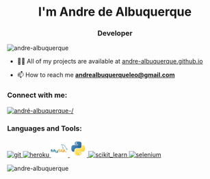 <h1 align="center">I'm Andre de Albuquerque</h1>
<h3 align="center">Developer</h3>

<p align="left"> <img src="https://komarev.com/ghpvc/?username=andre-albuquerque&label=Profile%20views&color=0e75b6&style=flat" alt="andre-albuquerque" /> </p>

- 👨‍💻 All of my projects are available at [andre-albuquerque.github.io](http://andre-albuquerque.github.io/)

- 📫 How to reach me **andrealbuquerqueleo@gmail.com**

<h3 align="left">Connect with me:</h3>
<p align="left">
<a href="https://linkedin.com/in/andré-albuquerque-/" target="blank"><img align="center" src="https://raw.githubusercontent.com/rahuldkjain/github-profile-readme-generator/master/src/images/icons/Social/linked-in-alt.svg" alt="andré-albuquerque-/" height="30" width="40" /></a>
</p>

<h3 align="left">Languages and Tools:</h3>
<p align="left"> <a href="https://git-scm.com/" target="_blank"> <img src="https://www.vectorlogo.zone/logos/git-scm/git-scm-icon.svg" alt="git" width="40" height="40"/> </a> <a href="https://heroku.com" target="_blank"> <img src="https://www.vectorlogo.zone/logos/heroku/heroku-icon.svg" alt="heroku" width="40" height="40"/> </a> <a href="https://www.mysql.com/" target="_blank"> <img src="https://raw.githubusercontent.com/devicons/devicon/master/icons/mysql/mysql-original-wordmark.svg" alt="mysql" width="40" height="40"/> </a> <a href="https://www.python.org" target="_blank"> <img src="https://raw.githubusercontent.com/devicons/devicon/master/icons/python/python-original.svg" alt="python" width="40" height="40"/> </a> <a href="https://scikit-learn.org/" target="_blank"> <img src="https://upload.wikimedia.org/wikipedia/commons/0/05/Scikit_learn_logo_small.svg" alt="scikit_learn" width="40" height="40"/> </a> <a href="https://www.selenium.dev" target="_blank"> <img src="https://raw.githubusercontent.com/detain/svg-logos/780f25886640cef088af994181646db2f6b1a3f8/svg/selenium-logo.svg" alt="selenium" width="40" height="40"/> </a> </p>

<p><img align="center" src="https://github-readme-stats.vercel.app/api/top-langs?username=andre-albuquerque&show_icons=true&locale=en&layout=compact" alt="andre-albuquerque" /></p>
